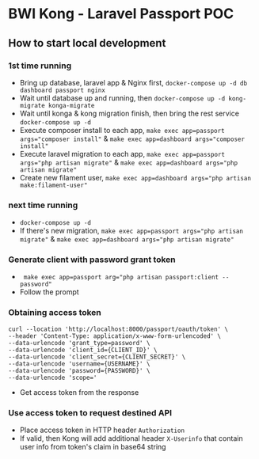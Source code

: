 # BWI Kong - Laravel Passport POC


## How to start local development

### 1st time running
- Bring up database, laravel app & Nginx first, `docker-compose up -d db dashboard passport nginx`
- Wait until database up and running, then `docker-compose up -d kong-migrate konga-migrate`
- Wait until konga & kong migration finish, then bring the rest service `docker-compose up -d`
- Execute composer install to each app, `make exec app=passport args="composer install"` & `make exec app=dashboard args="composer install"`
- Execute laravel migration to each app, `make exec app=passport args="php artisan migrate"` & `make exec app=dashboard args="php artisan migrate"`
- Create new filament user, `make exec app=dashboard args="php artisan make:filament-user"`

### next time running
- `docker-compose up -d`
- If there's new migration, `make exec app=passport args="php artisan migrate"` & `make exec app=dashboard args="php artisan migrate"`

### Generate client with password grant token
- ` make exec app=passport arg="php artisan passport:client --password"`
- Follow the prompt

### Obtaining access token
```shell
curl --location 'http://localhost:8000/passport/oauth/token' \
--header 'Content-Type: application/x-www-form-urlencoded' \
--data-urlencode 'grant_type=password' \
--data-urlencode 'client_id={CLIENT_ID}' \
--data-urlencode 'client_secret={CLIENT_SECRET}' \
--data-urlencode 'username={USERNAME}' \
--data-urlencode 'password={PASSWORD}' \
--data-urlencode 'scope='
```
- Get access token from the response

### Use access token to request destined API
- Place access token in HTTP header `Authorization`
- If valid, then Kong will add additional header `X-Userinfo` that contain user info from token's claim in base64 string


